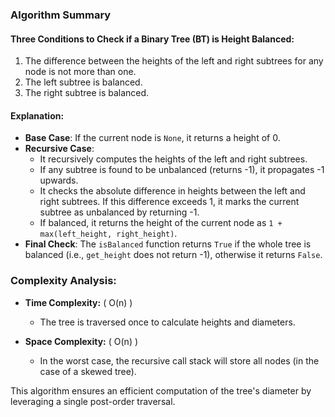 ### Algorithm Summary

#### Three Conditions to Check if a Binary Tree (BT) is Height Balanced:
1. The difference between the heights of the left and right subtrees for any node is not more than one.
2. The left subtree is balanced.
3. The right subtree is balanced.

#### Explanation:
- **Base Case**: If the current node is `None`, it returns a height of 0.
- **Recursive Case**:
  - It recursively computes the heights of the left and right subtrees.
  - If any subtree is found to be unbalanced (returns -1), it propagates -1 upwards.
  - It checks the absolute difference in heights between the left and right subtrees. If this difference exceeds 1, it marks the current subtree as unbalanced by returning -1.
  - If balanced, it returns the height of the current node as `1 + max(left_height, right_height)`.
- **Final Check**: The `isBalanced` function returns `True` if the whole tree is balanced (i.e., `get_height` does not return -1), otherwise it returns `False`.

### Complexity Analysis:

- **Time Complexity:** \( O(n) \)
  - The tree is traversed once to calculate heights and diameters.
  
- **Space Complexity:** \( O(n) \)
  - In the worst case, the recursive call stack will store all nodes (in the case of a skewed tree).

This algorithm ensures an efficient computation of the tree's diameter by leveraging a single post-order traversal.